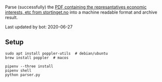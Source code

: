 Parse (successfully) the [PDF containing the represantatives economic interests, etc from stortinget.no](https://www.stortinget.no/no/Stortinget-og-demokratiet/Representantene/Okonomiske-interesser/) into a machine readable format and archive result.

Last updated by bot: 2020-06-27

## Setup
    sudo apt install poppler-utils  # debian/ubuntu
    brew install poppler  # macos

    pipenv --three install
    pipenv shell
    python parser.py
